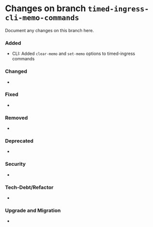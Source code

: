 # Changes on branch `timed-ingress-cli-memo-commands`
Document any changes on this branch here.
### Added
- CLI: Added `clear-memo` and `set-memo` options to timed-ingress commands

### Changed
- 

### Fixed
- 

### Removed
- 

### Deprecated
- 

### Security
- 

### Tech-Debt/Refactor
- 

### Upgrade and Migration
- 
